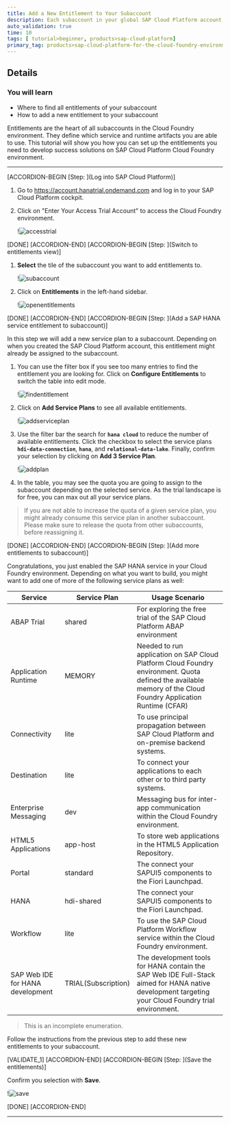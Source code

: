 ```yaml
---
title: Add a New Entitlement to Your Subaccount
description: Each subaccount in your global SAP Cloud Platform account is given a share of the resources through Entitlements. In this tutorial you will add additional entitlements (= resources) to your default subaccount.
auto_validation: true
time: 10
tags: [ tutorial>beginner, products>sap-cloud-platform]
primary_tag: products>sap-cloud-platform-for-the-cloud-foundry-environment
---
```



## Details
### You will learn
  - Where to find all entitlements of your subaccount
  - How to add a new entitlement to your subaccount

Entitlements are the heart of all subaccounts in the Cloud Foundry environment. They define which service and runtime artifacts you are able to use. This tutorial will show you how you can set up the entitlements you need to develop success solutions on SAP Cloud Platform Cloud Foundry environment.

---

[ACCORDION-BEGIN [Step: ](Log into SAP Cloud Platform)]

1. Go to <https://account.hanatrial.ondemand.com> and log in to your SAP Cloud Platform cockpit.

2. Click on "Enter Your Access Trial Account" to access the Cloud Foundry environment.

    !![accesstrial](accesstrial.png)

[DONE]
[ACCORDION-END]
[ACCORDION-BEGIN [Step: ](Switch to entitlements view)]

1. **Select** the tile of the subaccount you want to add entitlements to.

    !![subaccount](selectsubaccount.png)

2. Click on **Entitlements** in the left-hand sidebar.

    !![openentitlements](openentitlements.png)

[DONE]
[ACCORDION-END]
[ACCORDION-BEGIN [Step: ](Add a SAP HANA service entitlement to subaccount)]

In this step we will add a new service plan to a subaccount. Depending on when you created the SAP Cloud Platform account, this entitlement might already be assigned to the subaccount.

1. You can use the filter box if you see too many entries to find the entitlement you are looking for. Click on **Configure Entitlements** to switch the table into edit mode.

    !![findentitlement](findentitlement.png)

2. Click on **Add Service Plans** to see all available entitlements.

    !![addserviceplan](addserviceplan.png)

3. Use the filter bar the search for **`hana cloud`** to reduce the number of available entitlements. Click the checkbox to select the service plans **`hdi-data-connection`**, **`hana`**, and **`relational-data-lake`**. Finally, confirm your selection by clicking on **Add 3 Service Plan**.

    !![addplan](addplan.png)

4. In the table, you may see the quota you are going to assign to the subaccount depending on the selected service. As the trial landscape is for free, you can max out all your service plans.

> If you are not able to increase the quota of a given service plan, you might already consume this service plan in another subaccount. Please make sure to release the quota from other subaccounts, before reassigning it.


[DONE]
[ACCORDION-END]
[ACCORDION-BEGIN [Step: ](Add more entitlements to subaccount)]

Congratulations, you just enabled the SAP HANA service in your Cloud Foundry environment. Depending on what you want to build, you might want to add one of more of the following service plans as well:

| Service | Service Plan | Usage Scenario |
|----|----|----|
|ABAP Trial|shared | For exploring the free trial of the SAP Cloud Platform ABAP environment|
|Application Runtime|MEMORY|Needed to run application on SAP Cloud Platform Cloud Foundry environment. Quota defined the available memory of the Cloud Foundry Application Runtime (CFAR) |
|Connectivity|lite|To use principal propagation between SAP Cloud Platform and on-premise backend systems. |
|Destination|lite|To connect your applications to each other or to third party systems. |
|Enterprise Messaging|dev|Messaging bus for inter-app communication within the Cloud Foundry environment.|
|HTML5 Applications|app-host|To store web applications in the HTML5 Application Repository.|
|Portal|standard|The connect your SAPUI5 components to the Fiori Launchpad.|
|HANA|hdi-shared|The connect your SAPUI5 components to the Fiori Launchpad.|
|Workflow|lite|To use the SAP Cloud Platform Workflow service within the Cloud Foundry environment.|
|SAP Web IDE for HANA development|TRIAL(Subscription)|The development tools for HANA contain the SAP Web IDE Full-Stack aimed for HANA native development targeting your Cloud Foundry trial environment.|
> This is an incomplete enumeration.

Follow the instructions from the previous step to add these new entitlements to your subaccount.


[VALIDATE_1]
[ACCORDION-END]
[ACCORDION-BEGIN [Step: ](Save the entitlements)]

Confirm you selection with **Save**.

!![save](save.png)


[DONE]
[ACCORDION-END]

---
